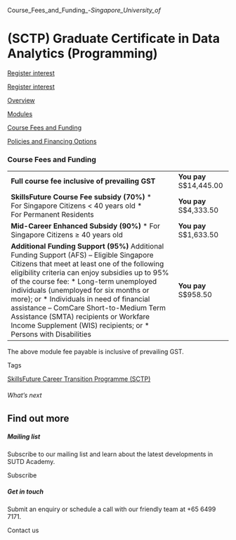 Course_Fees_and_Funding_-_Singapore_University_of_



(SCTP) Graduate Certificate in Data Analytics (Programming)
===========================================================

[Register interest](/admissions/academy/register-your-interest/?coursename=sctp-graduate-certificate-in-data-analytics(programming))

[Register interest](/admissions/academy/register-your-interest/?coursename=sctp-graduate-certificate-in-data-analytics(programming))

[Overview](/course/sctp-programmes-sctp-gradcert-in-data-analytics-programming/#tabs)

[Modules](/course/sctp-programmes-sctp-gradcert-in-data-analytics-programming/modules/#tabs)

[Course Fees and Funding](/course/sctp-programmes-sctp-gradcert-in-data-analytics-programming/course-fees-and-funding/#tabs)

[Policies and Financing Options](/course/sctp-programmes-sctp-gradcert-in-data-analytics-programming/policies-and-financing-options/#tabs)

### Course Fees and Funding

|  |  |
| --- | --- |
| **Full course fee inclusive of prevailing GST** | **You pay**  S$14,445.00 |
| **SkillsFuture Course Fee subsidy (70%)**  * For Singapore Citizens < 40 years old * For Permanent Residents | **You pay**  S$4,333.50 |
| **Mid-Career Enhanced Subsidy (90%)**  * For Singapore Citizens ≥ 40 years old | **You pay**  S$1,633.50 |
| **Additional Funding Support (95%)** Additional Funding Support (AFS) – Eligible Singapore Citizens that meet at least one of the following eligibility criteria can enjoy subsidies up to 95% of the course fee:   * Long-term unemployed individuals (unemployed for six months or more); or * Individuals in need of financial assistance – ComCare Short-to-Medium Term Assistance (SMTA) recipients or Workfare Income Supplement (WIS) recipients; or * Persons with Disabilities | **You pay**  S$958.50 |

The above module fee payable is inclusive of prevailing GST.

Tags

[SkillsFuture Career Transition Programme (SCTP)](/admissions/academy/courses-and-modules/?academy-type-course=794)

###### What’s next

Find out more
-------------

##### Mailing list

Subscribe to our mailing list and learn about the latest developments in SUTD Academy.

Subscribe

##### Get in touch

Submit an enquiry or schedule a call with our friendly team at +65 6499 7171.

Contact us


